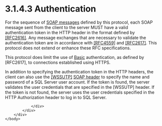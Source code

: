 <html dir="LTR" xmlns:mshelp="http://msdn.microsoft.com/mshelp" xmlns:ddue="http://ddue.schemas.microsoft.com/authoring/2003/5" xmlns:xlink="http://www.w3.org/1999/xlink" xmlns:tool="http://www.microsoft.com/tooltip">
    <head>
        <meta http-equiv="Content-Type" content="text/html; CHARSET=utf-8"></meta>
        <meta name="save" content="history"></meta>
        <title>3.1.4.3 Authentication</title>
        <xml>
            <mshelp:toctitle title="3.1.4.3 Authentication"></mshelp:toctitle>
            <mshelp:rltitle title="[MS-SSNWS]: Authentication"></mshelp:rltitle>
            <mshelp:keyword index="A" term="2d60ad8d-d582-4e92-a463-5617c3a36b1e"></mshelp:keyword>
            <mshelp:attr name="DCSext.ContentType" value="open specification"></mshelp:attr>
            <mshelp:attr name="AssetID" value="2d60ad8d-d582-4e92-a463-5617c3a36b1e"></mshelp:attr>
            <mshelp:attr name="TopicType" value="kbRef"></mshelp:attr>
            <mshelp:attr name="DCSext.Title" value="[MS-SSNWS]: Authentication" />
        </xml>
    </head>
    <body>
        <div id="header">
            <h1 class="heading">3.1.4.3 Authentication</h1>
        </div>
        <div id="mainSection">
            <div id="mainBody">
                <div id="allHistory" class="saveHistory"></div>
                <div id="sectionSection0" class="section" name="collapseableSection">
                    

<p>For the sequence of <a href="4baedaec-b5a7-4176-be88-e1cec659ab8c.htm#gt_96185df3-4677-478c-b239-f72fcf514c59">SOAP messages</a> defined by
this protocol, each SOAP message sent from the client to the server MUST have a
valid authentication token in the HTTP header in the format defined by <a href="https://go.microsoft.com/fwlink/?LinkId=90372">[RFC2616]</a>. Any message
exchanges that are necessary to validate the authentication token are in
accordance with <a href="https://go.microsoft.com/fwlink/?LinkId=90483">[RFC4559]</a>
and <a href="https://go.microsoft.com/fwlink/?LinkId=90373">[RFC2617]</a>. This
protocol does not extend or enhance these RFC specifications.</p>

<p>This protocol does limit the use of <a href="4baedaec-b5a7-4176-be88-e1cec659ab8c.htm#gt_648a4ade-ef54-445a-aaa5-c6883b33b20d">Basic</a> authentication, as
defined by [RFC2617], to connections established using HTTPS.</p>

<p>In addition to specifying the authentication token in the
HTTP headers, the client can also use the <a href="https://go.microsoft.com/fwlink/?LinkId=130733">[WSSUTP]</a> <a href="4baedaec-b5a7-4176-be88-e1cec659ab8c.htm#gt_093a0af2-e71c-40fc-a484-d2f802da0277">SOAP header</a> to specify the
name and password of a SQL Server user account. If the token is found, the
server validates the user credentials that are specified in the [WSSUTP]
header. If the token is not found, the server uses the user credentials specified
in the HTTP Authorization header to log in to SQL Server.</p>


                </div>
            </div>
        </div>
    </body>
</html>